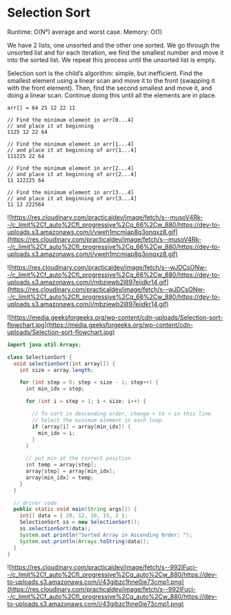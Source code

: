 # Selection Sort

Runtime: O(N²) average and worst case. Memory: O(1)

We have 2 lists, one unsorted and the other one sorted. We go through the unsorted list and for each iteration, we find the smallest number and move it into the sorted list. We repeat this process until the unsorted list is empty.

Selection sort is the child’s algorithm: simple, but inefficient. Find the smallest element using a linear scan and move it to the front (swapping it with the front element). Then, find the second smallest and move it, and doing a linear scan. Continue doing this until all the elements are in place.

```
arr[] = 64 25 12 22 11

// Find the minimum element in arr[0...4]
// and place it at beginning
1125 12 22 64

// Find the minimum element in arr[1...4]
// and place it at beginning of arr[1...4]
111225 22 64

// Find the minimum element in arr[2...4]
// and place it at beginning of arr[2...4]
11 122225 64

// Find the minimum element in arr[3...4]
// and place it at beginning of arr[3...4]
11 12 222564
```

![https://res.cloudinary.com/practicaldev/image/fetch/s--musoV4Rk--/c_limit%2Cf_auto%2Cfl_progressive%2Cq_66%2Cw_880/https://dev-to-uploads.s3.amazonaws.com/i/vweh1mcmiap8q3onqxz8.gif](https://res.cloudinary.com/practicaldev/image/fetch/s--musoV4Rk--/c_limit%2Cf_auto%2Cfl_progressive%2Cq_66%2Cw_880/https://dev-to-uploads.s3.amazonaws.com/i/vweh1mcmiap8q3onqxz8.gif)

![https://res.cloudinary.com/practicaldev/image/fetch/s--wJDCsONw--/c_limit%2Cf_auto%2Cfl_progressive%2Cq_66%2Cw_880/https://dev-to-uploads.s3.amazonaws.com/i/mbzjewb2l897eiidkr14.gif](https://res.cloudinary.com/practicaldev/image/fetch/s--wJDCsONw--/c_limit%2Cf_auto%2Cfl_progressive%2Cq_66%2Cw_880/https://dev-to-uploads.s3.amazonaws.com/i/mbzjewb2l897eiidkr14.gif)

![https://media.geeksforgeeks.org/wp-content/cdn-uploads/Selection-sort-flowchart.jpg](https://media.geeksforgeeks.org/wp-content/cdn-uploads/Selection-sort-flowchart.jpg)

```java
import java.util.Arrays;

class SelectionSort {
  void selectionSort(int array[]) {
    int size = array.length;

    for (int step = 0; step < size - 1; step++) {
      int min_idx = step;

      for (int i = step + 1; i < size; i++) {

        // To sort in descending order, change > to < in this line.
        // Select the minimum element in each loop.
        if (array[i] < array[min_idx]) {
          min_idx = i;
        }
      }

      // put min at the correct position
      int temp = array[step];
      array[step] = array[min_idx];
      array[min_idx] = temp;
    }
  }

  // driver code
  public static void main(String args[]) {
    int[] data = { 20, 12, 10, 15, 2 };
    SelectionSort ss = new SelectionSort();
    ss.selectionSort(data);
    System.out.println("Sorted Array in Ascending Order: ");
    System.out.println(Arrays.toString(data));
  }
}
```

![https://res.cloudinary.com/practicaldev/image/fetch/s--992IFucj--/c_limit%2Cf_auto%2Cfl_progressive%2Cq_auto%2Cw_880/https://dev-to-uploads.s3.amazonaws.com/i/43gibzc1hne0ie73cmp1.png](https://res.cloudinary.com/practicaldev/image/fetch/s--992IFucj--/c_limit%2Cf_auto%2Cfl_progressive%2Cq_auto%2Cw_880/https://dev-to-uploads.s3.amazonaws.com/i/43gibzc1hne0ie73cmp1.png)